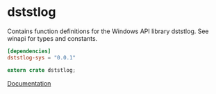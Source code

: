 # dststlog #
Contains function definitions for the Windows API library dststlog. See winapi for types and constants.

```toml
[dependencies]
dststlog-sys = "0.0.1"
```

```rust
extern crate dststlog;
```

[Documentation](https://retep998.github.io/doc/dststlog/)
